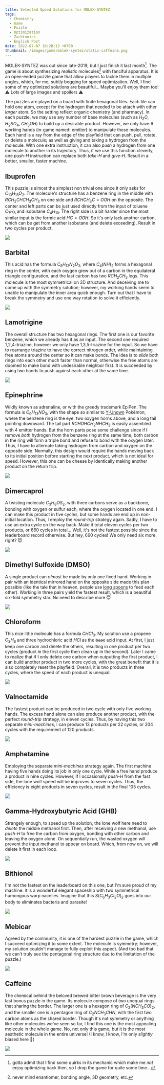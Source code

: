 ```yaml
---
title: Selected Speed Solutions for MOLEK-SYNTEZ 
tags:
  - Chemistry
  - Game
  - Puzzle
  - Optimization
  - Zachtonics
  - English Post
date: 2022-07-07 16:28:13 +0700
thumbnail: /images/game/molek-syntez/static-caffeine.png
---
```


MOLEK-SYNTEZ was out since late-2019, but I just finish it last month[^1]. The game is about synthesizing *realistic* molecules[^2] with fanciful apparatus. It is an open-ended puzzle game that allow players to tackle them in multiple angles, which, for me, subtly begging for speed optimization. Well, I find some of my optimized solutions are beautiful... Maybe you'll enjoy them too! ⚠️ Lots of large images and spoilers ⚠️

The puzzles are played on a board with finite hexagonal tiles. Each tile can hold one atom, except for the hydrogen that needed to be attach with other *larger* atom. So the setting reflect organic chemistry (and pharmacy). In each puzzle, we may use any number of base molecules (such as $H_2O$, $H_2SO_4$, $CH_3OH$) to build up a desirable product. However, we only have 6 working hands (in-game named: emitter) to manipulate those molecules. Each hand is a ray from the edge of the playfield that can push, pull, rotate, or delete a molecule; as well as giving and taking a hydrogen from the molecule. With one extra instruction, it can also *push* a hydrogen from one molecule to another in its trajectory. Thus, if we use this function cleverly, one *push-H* instruction can replace both *take-H* and *give-H*. Result in a better, smaller, faster machine.


## Ibuprofen

This puzzle is almost the simplest non trivial one since it only asks for $C_{13}H_{18}O_2$. The molecule's structure has a benzene ring in the middle with $RCH_2CHCH_3CH_3$ on one side and $RCHCH_3C{=}OOH$ on the opposite. The center and left parts can be just used directly from the input of toluene $C_7H_8$ and isobutane $C_4H_{10}$. The right side is a bit harder since the most similar input is the formic acid $HC{=}OOH$. So it's only lack another carbon, which can be get from another isobutane (and delete exceeding). Result in two cycles per product.

![](/images/game/molek-syntez/ibuprofen-240-10-11.gif)


## Barbital

This acid has the formula $C_8H_{12}N_2O_3$, where $C_4(NH)_2$ forms a hexagonal ring in the center, with each oxygen grew out of a carbon in the equilateral triangle configuration, and the last carbon has two $RCH_2CH_3$ legs. This molecule is the most symmetrical on 2D structure. And deceiving me to come up with the symmetry solution; however, my working hands seem to unable to manipulate the inner area quick enough. Turn out that I have to break the symmetry and use one way rotation to solve it efficiently.

![](/images/game/molek-syntez/barbital-480-11-20.gif)


## Lamotrigine

The overall structure has two hexagonal rings. The first one is our favorite benzene, which we already has it as an input. The second one required 1,2,4-triazine, however we only have 1,3,5-triazine for the input. So we have to rearrange triazine to have the correct nitrogen order, while maintaining free atoms around the center so it can make bonds. The idea is to *slide* both rings into each other much faster than normal, otherwise the free atoms are doomed to make bond with undesirable neighbor first. It is succeeded by using two hands to push against each other at the same time.

![](/images/game/molek-syntez/lamotrigine-840-10-39.gif)


## Epinephrine

Wildly known as adrenaline, or with the greedy trademark EpiPen. The formula is $C_9H_{13}NO_3$, with the shape so similar to [Y-Unown][unown] Pokémon, where the benzene ring is the eye, two oxygen horns above, and a long tail pointing downward. The tail part $RCHOHCH_2NHCH_3$ is easily assembled with 4 emitter hands. But the horn parts pose some challenge since if I remove *both* hydrogen from the benzene ring at the same time, both carbon in the ring will form a triple bond and refuse to bond with the oxygen later. Thus, I have to alternate taking hydrogen from carbon and oxygen on the opposite side. Normally, this design would require the hands moving back to its initial position before starting the next product, which is not ideal for speed. However, this one can be cheese by identically making another product on the return trip.

![](/images/game/molek-syntez/epinephrine-360-12-28.gif)


## Dimercaprol

A twisting molecule $C_3H_8OS_2$, with three carbons serve as a backbone, bonding with oxygen or sulfur each, where the oxygen located in one end. I can make this product in five cycles, but some hands are end up in non-initial location. Thus, I employ the *round-trip* strategy again. Sadly, I have to use an extra cycle on the way back. Make it total eleven cycles per two products, or 660 cycles in total... Well, it's not the fastest possible since the leaderboard record otherwise. But hey, 660 cycles! We only need six more, right? 😈

![](/images/game/molek-syntez/dimercaprol-660-10-61.gif)


## Dimethyl Sulfoxide (DMSO)

A single product can *almost* be made by only one fixed hand. Working in pair with an identical mirrored hand on the opposite side made this plan possible (like the tale that in heaven, people use [long spoons][] to feed each other). Working in three pairs yield the fastest result, which is a beautiful six-fold symmetry star. No need to describe more 😇

![](/images/game/molek-syntez/dimethyl-sulfoxide-280-18-84.gif)


## Chloroform

This nice little molecule has a formula $CHCl_3$. My solution use a propene $C_3H_6$ and three hydrochloric acid $HCl$ as the ~~base~~ acid input. At first, I just keep one carbon and delete the others, resulting in one product per two cycles (product in the first cycle then clean up in the second). Later I came to realize that if I only delete one carbon when outputting the first product, I can build another product in two more cycles, with the great benefit that it is also completely reset the playfield. Overall, it is two products in three cycles, where the speed of each product is unequal.

![](/images/game/molek-syntez/chloroform-180-10-14.gif)


## Valnoctamide

The fastest product can be produced in two cycle with only five working hands. The excess hand alone can also produce another product, with the perfect *round-trip* strategy, in eleven cycles. Thus, by having this two separate *mini-machines*, I can produce 13 products per 22 cycles, or 204 cycles with the requirement of 120 products.

![](/images/game/molek-syntez/valnoctamide-204-14-110.gif)


## Amphetamine

Employing the separate *mini-machines* strategy again. The first machine having five hands doing its job in only one cycle. While a free hand produce a product in nine cycles. However, if I occasionally *push-H* from the fast side, the lone wolf speed will be improves to seven cycles. Thus, the efficiency is eight products in seven cycles, result in the final 105 cycles.

![](/images/game/molek-syntez/amphetamine-105-12-84.gif)


## Gamma-Hydroxybutyric Acid (GHB)

Strangely enough, to speed up the solution, the lone wolf here need to *delete* the middle methanol first. Then, after receiving a new methanol, use *push-H* to free the carbon from oxygen, bonding with other carbon and leaving the oxygen alone. On sequentially run, the wasted oxygen will prevent the input methanol to appear on board. Which, from now on, we will delete it first in each loop.

![](/images/game/molek-syntez/gamma-hydroxybutyrate-105-12-84.gif)


## Bithionol

I'm not the fastest on the leaderboard on this one, but I'm sure proud of my machine. It is a wonderful elegant spaceship with two symmetrical humongous warp nacelles. Imagine that this $S(C_6H_3Cl_2O)_2$ goes into our body to eliminates bacteria and parasite!

![](/images/game/molek-syntez/bithionol-1320-13-60.gif)


## Mebicar

Agreed by the community, it is one of the hardest puzzle in the game, which I succeed optimizing it to some extent. The molecule is symmetry; however, my solution couldn't manage to fully exploit this aspect. (And too bad that we can't truly see the pentagonal ring structure due to the limitation of the puzzle.)

![](/images/game/molek-syntez/mebicar-960-14-46.gif)


## Caffeine

The chemical behind the beloved brewed bitter brown beverage is the very last bonus puzzle in the game. Its molecule compose of two unequal rings that sharing the border. The larger one is a hexagon ring of $C_2(NCH_3CO)_2$, and the smaller one is a pentagon ring of $C_2NCH_3CHN$, with the first two carbon atoms as the shared border. Though it's not symmetry or anything like other molecules we've seen so far, I find this one is the most appealing molecule in the whole game. No, not only this game, but it is the most aesthetic molecule in the entire universe! (I know, I know, I'm only *slightly* biased here 🤪)

![](/images/game/molek-syntez/caffeine-1200-11-51.gif)



[^1]: gotta admit that I find some quirks in its mechanic which make me *not* enjoy optimizing back then, so I drop the game for quite some time...
[^2]: never mind enantiomer, bonding angle, 3D geometry, etc.



[unown]: //en.wikipedia.org/wiki/Unown
[long spoons]: //en.wikipedia.org/wiki/Allegory_of_the_long_spoons
